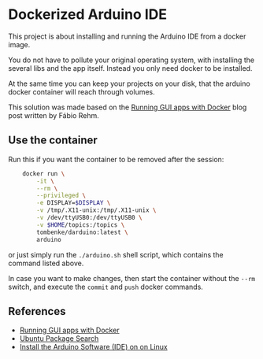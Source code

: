 Dockerized Arduino IDE
======================

This project is about installing and running the Arduino IDE from a docker image.

You do not have to pollute your original operating system, with installing the several libs and the app itself.
Instead you only need docker to be installed.

At the same time you can keep your projects on your disk, that the arduino docker container will reach through volumes.

This solution was made based on the [Running GUI apps with Docker](http://fabiorehm.com/blog/2014/09/11/running-gui-apps-with-docker/)
blog post written by Fábio Rehm.


## Use the container

Run this if you want the container to be removed after the session:

```bash
    docker run \
        -it \
        --rm \
        --privileged \
        -e DISPLAY=$DISPLAY \
        -v /tmp/.X11-unix:/tmp/.X11-unix \
        -v /dev/ttyUSB0:/dev/ttyUSB0 \
        -v $HOME/topics:/topics \
        tombenke/darduino:latest \
        arduino
```

or just simply run the `./arduino.sh` shell script, which contains the command listed above.

In case you want to make changes, then start the container without the `--rm` switch, 
and execute the `commit` and `push` docker commands.


## References

- [Running GUI apps with Docker](http://fabiorehm.com/blog/2014/09/11/running-gui-apps-with-docker/)
- [Ubuntu Package Search](http://packages.ubuntu.com/)
- [Install the Arduino Software (IDE) on on Linux](https://www.arduino.cc/en/Guide/Linux/)
